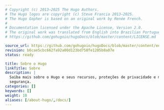 ```yaml
---
# Copyright (c) 2013–2025 The Hugo Authors.
# The Hugo logos are copyright (c) Steve Francia 2013–2025.
# The Hugo Gopher is based on an original work by Renée French.
#
# Documentation licensed under the Apache License, Version 2.0.
# The original work was translated from English into Brazilian Portuguese.
# https://github.com/gohugoio/hugoDocs/blob/master/content/LICENSE.md

source_url: https://github.com/gohugoio/hugoDocs/blob/master/content/en/about/_index.md
revision: b6cae5cbc662fa92a00d123bd758fe1205b8a07e
status: ready

title: Sobre o Hugo
linkTitle: Sobre
description: |
  Saiba mais sobre o Hugo e seus recursos, proteções de privacidade e modelo de
  segurança.
categories: []
keywords: []
weight: 10
aliases: [/about-hugo/,/docs/]
---
```

